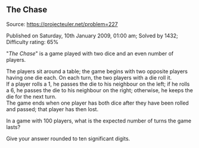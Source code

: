 The Chase
---------

Source: https://projecteuler.net/problem=227

Published on Saturday, 10th January 2009, 01:00 am; Solved by 1432;
Difficulty rating: 65%

"*The Chase*" is a game played with two dice and an even number of
players.

The players sit around a table; the game begins with two opposite
players having one die each. On each turn, the two players with a die
roll it.\
 If a player rolls a 1, he passes the die to his neighbour on the left;
if he rolls a 6, he passes the die to his neighbour on the right;
otherwise, he keeps the die for the next turn.\
 The game ends when one player has both dice after they have been rolled
and passed; that player has then lost.

In a game with 100 players, what is the expected number of turns the
game lasts?

Give your answer rounded to ten significant digits.
